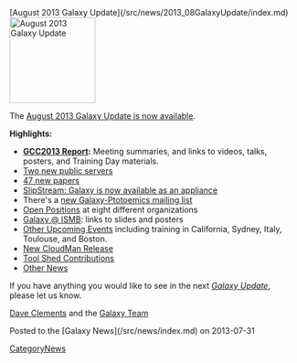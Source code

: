 <div class='newsItemHeader'>[August 2013 Galaxy Update](/src/news/2013_08GalaxyUpdate/index.md)</div>

<div class='right'><a href='/src/GalaxyUpdates/2013_08/index.md'><img src="/src/images/Logos/GalaxyUpdate200.png" alt="August 2013 Galaxy Update" width=150 /></a></div>

The [August 2013 Galaxy Update is now available](/src/GalaxyUpdates/2013_08/index.md). 

**Highlights:**
* **[GCC2013 Report](/src/GalaxyUpdates/2013_08/index.md#gcc2013-report):** Meeting summaries, and links to videos, talks, posters, and Training Day materials.
* [Two new public servers](/src/GalaxyUpdates/2013_08/index.md#new-public-servers)
* [47 new papers](/src/GalaxyUpdates/2013_08/index.md#new-papers)
* [SlipStream: Galaxy is now available as an appliance](/src/GalaxyUpdates/2013_08/index.md#slipstream-appliance-galaxy-edition-announced)
* There's a [new Galaxy-Ptotoemics mailing list](/src/GalaxyUpdates/2013_08/index.md#new-galaxy-proteomics-mailing-list)
* [Open Positions](/src/GalaxyUpdates/2013_08/index.md#whos-hiring) at eight different organizations
* [Galaxy @ ISMB](/src/GalaxyUpdates/2013_08/index.md#ismb--eccb--bosc--ms-sig-2013): links to slides and posters
* [Other Upcoming Events](/src/GalaxyUpdates/2013_08/index.md#other-upcoming-events) including training in California, Sydney, Italy, Toulouse, and Boston.
* [New CloudMan Release](/src/GalaxyUpdates/2013_08/index.md#cloudman-release)
* [Tool Shed Contributions](/src/GalaxyUpdates/2013_08/index.md#tool-shed-contributions)
* [Other News](/src/GalaxyUpdates/2013_08/index.md#other-news)

If you have anything you would like to see in the next *[Galaxy Update](/src/GalaxyUpdates/index.md)*, please let us know.

[Dave Clements](/src/DaveClements/index.md) and the [Galaxy Team](/src/GalaxyTeam/index.md)

<div class='newsItemFooter'>Posted to the [Galaxy News](/src/news/index.md) on 2013-07-31 </div>

[CategoryNews](/src/CategoryNews/index.md)
